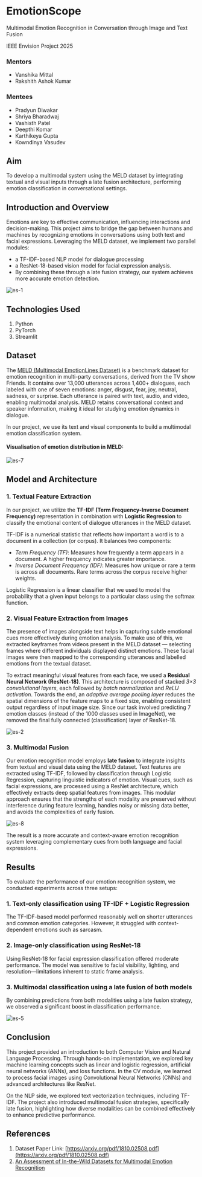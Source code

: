 # EmotionScope
Multimodal Emotion Recognition in Conversation through Image and Text Fusion

IEEE Envision Project 2025

### Mentors
- Vanshika Mittal
- Rakshith Ashok Kumar
### Mentees
- Pradyun Diwakar
- Shriya Bharadwaj
- Vashisth Patel
- Deepthi Komar
- Karthikeya Gupta
- Kowndinya Vasudev
  
## Aim
To develop a multimodal system using the MELD dataset by integrating textual and visual inputs through a late fusion architecture, performing emotion classification in conversational settings.
## Introduction and Overview
Emotions are key to effective communication, influencing interactions and decision-making. This project aims to bridge the gap between humans and machines by recognizing emotions in conversations using both text and facial expressions. Leveraging the MELD dataset, we implement two parallel modules: 
- a TF-IDF-based NLP model for dialogue processing
- a ResNet-18-based vision model for facial expression analysis. 
- By combining these through a late fusion strategy, our system achieves more accurate emotion detection.
  
![es-1](https://github.com/user-attachments/assets/159f20c2-f38b-4668-b052-f94eb4daa7d7)

## Technologies Used
1. Python
2. PyTorch
3. Streamlit

## Dataset
The [MELD (Multimodal EmotionLines Dataset)](https://affective-meld.github.io/) is a benchmark dataset for emotion recognition in multi-party conversations, derived from the TV show Friends. It contains over 13,000 utterances across 1,400+ dialogues, each labeled with one of seven emotions: anger, disgust, fear, joy, neutral, sadness, or surprise. Each utterance is paired with text, audio, and video, enabling multimodal analysis. MELD retains conversational context and speaker information, making it ideal for studying emotion dynamics in dialogue. 

In our project, we use its text and visual components to build a multimodal emotion classification system.
#### Visualisation of emotion distribution in MELD:
![es-7](https://github.com/user-attachments/assets/6590d5ce-67ca-4935-a8e1-4b01fc108fbd)

## Model and Architecture
### 1. Textual Feature Extraction
In our project, we utilize the **TF-IDF (Term Frequency-Inverse Document Frequency)** representation in combination with **Logistic Regression** to classify the emotional content of dialogue utterances in the MELD dataset. 

TF-IDF is a numerical statistic that reflects how important a word is to a document in a collection (or corpus). It balances two components:
  - _Term Frequency (TF)_: Measures how frequently a term appears in a document. A higher frequency indicates greater importance.
  - _Inverse Document Frequency (IDF)_: Measures how unique or rare a term is across all documents. Rare terms across the corpus receive higher weights.

Logistic Regression is a linear classifier that we used to model the probability that a given input belongs to a particular class using the softmax function.

### 2. Visual Feature Extraction from Images
The presence of images alongside text helps in capturing subtle emotional cues more effectively during emotion analysis. To make use of this, we extracted keyframes from videos present in the MELD dataset — selecting frames where different individuals displayed distinct emotions. These facial images were then mapped to the corresponding utterances and labelled emotions from the textual dataset. 

To extract meaningful visual features from each face, we used a **Residual Neural Network (ResNet-18)**. This architecture is composed of stacked _3×3 convolutional layers_, each followed by _batch normalization_ and _ReLU activation_. Towards the end, an _adaptive average pooling layer_ reduces the spatial dimensions of the feature maps to a fixed size, enabling consistent output regardless of input image size. Since our task involved predicting 7 emotion classes (instead of the 1000 classes used in ImageNet), we removed the final fully connected (classification) layer of ResNet-18.

![es-2](https://github.com/user-attachments/assets/fa135af1-e0f5-4707-b078-8c63dc7df4bb)


### 3. Multimodal Fusion
Our emotion recognition model employs **late fusion** to integrate insights from textual and visual data using the MELD dataset. Text features are extracted using TF-IDF, followed by classification through Logistic Regression, capturing linguistic indicators of emotion. Visual cues, such as facial expressions, are processed using a ResNet architecture, which effectively extracts deep spatial features from images. This modular approach ensures that the strengths of each modality are preserved without interference during feature learning, handles noisy or missing data better, and avoids the complexities of early fusion. 

![es-8](https://github.com/user-attachments/assets/89deb848-6443-4e83-8c52-79e85213add0)

The result is a more accurate and context-aware emotion recognition system leveraging complementary cues from both language and facial expressions.

## Results
To evaluate the performance of our emotion recognition system, we conducted experiments across three setups: 
### 1. Text-only classification using TF-IDF + Logistic Regression
The TF-IDF-based model performed reasonably well on shorter utterances and common emotion categories. However, it struggled with context-dependent emotions such as sarcasm.

### 2. Image-only classification using ResNet-18
Using ResNet-18 for facial expression classification offered moderate performance. The model was sensitive to facial visibility, lighting, and resolution—limitations inherent to static frame analysis.

### 3. Multimodal classification using a late fusion of both models
By combining predictions from both modalities using a late fusion strategy, we observed a significant boost in classification performance.

![es-5](https://github.com/user-attachments/assets/41791f9a-ae15-49c7-8e55-56058f7fb7af)


## Conclusion
This project provided an introduction to both Computer Vision and Natural Language Processing. Through hands-on implementation, we explored key machine learning concepts such as linear and logistic regression, artificial neural networks (ANNs), and loss functions. In the CV module, we learned to process facial images using Convolutional Neural Networks (CNNs) and advanced architectures like ResNet.

On the NLP side, we explored text vectorization techniques, including TF-IDF. The project also introduced multimodal fusion strategies, specifically late fusion, highlighting how diverse modalities can be combined effectively to enhance predictive performance.

## References
1. Dataset Paper Link: [https://arxiv.org/pdf/1810.02508.pdf](https://arxiv.org/pdf/1810.02508.pdf)
2. [An Assessment of In-the-Wild Datasets for Multimodal Emotion Recognition](https://www.researchgate.net/publication/371195884_An_Assessment_of_In-the-Wild_Datasets_for_Multimodal_Emotion_Recognition)
